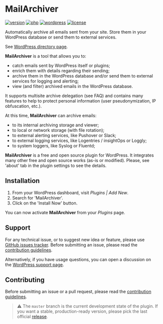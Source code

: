 # MailArchiver
[![version](https://badgen.net/github/release/Pierre-Lannoy/wp-mailarchiver/)](https://wordpress.org/plugins/mailarchiver/)
[![php](https://badgen.net/badge/php/7.2+/green)](https://wordpress.org/plugins/mailarchiver/)
[![wordpress](https://badgen.net/badge/wordpress/5.2+/green)](https://wordpress.org/plugins/mailarchiver/)
[![license](https://badgen.net/github/license/Pierre-Lannoy/wp-mailarchiver/)](/license.txt)

Automatically archive all emails sent from your site. Store them in your WordPress database or send them to external services.

See [WordPress directory page](https://wordpress.org/plugins/mailarchiver/). 

__MailArchiver__ is a tool that allows you to:

* catch emails sent by WordPress itself or plugins;
* enrich them with details regarding their sending;
* archive them in the WordPress database and/or send them to external services for logging and alerting;
* view (and filter) archived emails in the WordPress database.

It supports multisite archive delegation (see FAQ) and contains many features to help to protect personal information (user pseudonymization, IP obfuscation, etc.).

At this time, __MailArchiver__ can archive emails:

* to its internal archiving storage and viewer;
* to local or network storage (with file rotation);
* to external alerting services, like Pushover or Slack;
* to external logging services, like Logentries / insightOps or Loggly;
* to system loggers, like Syslog or Fluentd;

__MailArchiver__ is a free and open source plugin for WordPress. It integrates many other free and open source works (as-is or modified). Please, see 'about' tab in the plugin settings to see the details.

## Installation

1. From your WordPress dashboard, visit _Plugins | Add New_.
2. Search for 'MailArchiver'.
3. Click on the 'Install Now' button.

You can now activate __MailArchiver__ from your _Plugins_ page.

## Support

For any technical issue, or to suggest new idea or feature, please use [GitHub issues tracker](https://github.com/Pierre-Lannoy/wp-mailarchiver/issues). Before submitting an issue, please read the [contribution guidelines](CONTRIBUTING.md).

Alternatively, if you have usage questions, you can open a discussion on the [WordPress support page](https://wordpress.org/support/plugin/mailarchiver/). 

## Contributing

Before submitting an issue or a pull request, please read the [contribution guidelines](CONTRIBUTING.md).

> ⚠️ The `master` branch is the current development state of the plugin. If you want a stable, production-ready version, please pick the last official [release](https://github.com/Pierre-Lannoy/wp-mailarchiver/releases).
